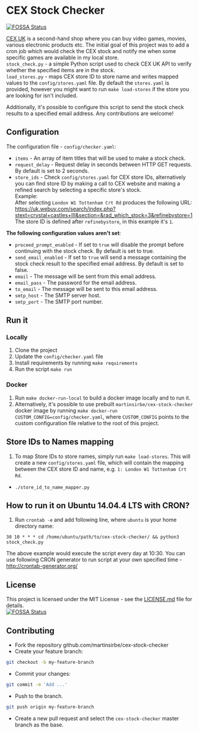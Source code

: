 # CEX Stock Checker

[![FOSSA Status](https://app.fossa.com/api/projects/git%2Bgithub.com%2Fmartinsirbe%2Fcex-stock-checker.svg?type=shield)](https://app.fossa.com/projects/git%2Bgithub.com%2Fmartinsirbe%2Fcex-stock-checker?ref=badge_shield)

[CEX UK](CEX) is a second-hand shop where you can buy video games, movies, various electronic products etc. 
The initial goal of this project was to add a cron job which would check the CEX stock and notify me when 
some specific games are available in my local store.  
`stock_check.py` - a simple Python script used to check CEX UK API to verify whether the specified items are in the stock.  
`load_stores.py` - maps CEX store ID to store name and writes mapped values to the `config/stores.yaml` file. By default the `stores.yaml` 
is provided, however you might want to run `make load-stores` if the store you are looking for isn't included.  

Additionally, it's possible to configure this script to send the stock check results to a specified email address. 
Any contributions are welcome!

## Configuration
The configuration file - `config/checker.yaml`:  
- `items` - An array of item titles that will be used to make a stock check.
- `request_delay` - Request delay in seconds between HTTP GET requests. By default is set to 2 seconds.
- `store_ids` - Check `config/stores.yaml` for CEX store IDs, alternatively you can find store ID by making 
a call to CEX website and making a refined search by selecting a specific store's stock.  
Example:  
After selecting `London W1 Tottenham Crt Rd` produces the following URL:  
https://uk.webuy.com/search/index.php?stext=crystal+castles+III&section=&rad_which_stock=3&refinebystore=1  
The store ID is defined after `refinebystore`, in this example it's `1`.  

**The following configuration values aren't set**:
- `proceed_prompt_enabled` - If set to `true` will disable the prompt before continuing with the stock check. By default is set to true.
- `send_email_enabled` - If set to `true` will send a message containing the stock check result to the specified email address. By default is set to false.
- `email` - The message will be sent from this email address.
- `email_pass` - The password for the email address.
- `to_email` - The message will be sent to this email address.
- `smtp_host` - The SMTP server host.
- `smtp_port` - The SMTP port number.

## Run it
### Locally
1. Clone the project
2. Update the `config/checker.yaml` file
3. Install requirements by running `make requirements`
4. Run the script `make run`

### Docker
1. Run `make docker-run-local` to build a docker image locally and to run it.  
2. Alternatively, it's possible to use prebuilt `martinsirbe/cex-stock-checker` docker image by 
running `make docker-run CUSTOM_CONFIG=config/checker.yaml`, where `CUSTOM_CONFIG` points to the custom 
configuration file relative to the root of this project.

## Store IDs to Names mapping
1. To map Store IDs to store names, simply run `make load-stores`. This will create a new `config/stores.yaml` file, 
which will contain the mapping between the CEX store ID and name, e.g. `1: London W1 Tottenham Crt Rd`.
 * `./store_id_to_name_mapper.py`

## How to run it on Ubuntu 14.04.4 LTS with CRON?
1. Run `crontab -e` and add following line, where `ubuntu` is your home directory name:
```
30 10 * * * cd /home/ubuntu/path/to/cex-stock-checker/ && python3 stock_check.py
```
The above example would execute the script every day at 10:30.
You can use following CRON generator to run script at your own specified time - http://crontab-generator.org/

## License
This project is licensed under the MIT License - see the [LICENSE.md](LICENSE.md) file for details.  
[![FOSSA Status](https://app.fossa.com/api/projects/git%2Bgithub.com%2Fmartinsirbe%2Fcex-stock-checker.svg?type=large)](https://app.fossa.com/projects/git%2Bgithub.com%2Fmartinsirbe%2Fcex-stock-checker?ref=badge_large)

## Contributing
* Fork the repository github.com/martinsirbe/cex-stock-checker
* Create your feature branch:
```bash
git checkout -b my-feature-branch
```
* Commit your changes:
```bash
git commit -m 'Add ...'
```
* Push to the branch.
```bash
git push origin my-feature-branch
```
* Create a new pull request and select the `cex-stock-checker` master branch as the base.

[CEX]: https://uk.webuy.com/
